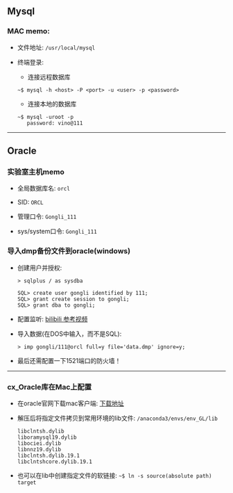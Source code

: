 ## Mysql

### MAC memo:

* 文件地址: `/usr/local/mysql`

* 终端登录:

	* 连接远程数据库

	```
	~$ mysql -h <host> -P <port> -u <user> -p <password> 
	```

	* 连接本地的数据库

	```
	~$ mysql -uroot -p
	   password: vino@111
	```

- - -

## Oracle

### 实验室主机memo

* 全局数据库名: `orcl`

* SID: `ORCL`

* 管理口令: `Gongli_111`

* sys/system口令: `Gongli_111`

### 导入dmp备份文件到oracle(windows)

* 创建用户并授权:

	`> sqlplus / as sysdba`

	```
	SQL> create user gongli identified by 111;
	SQL> grant create session to gongli;
	SQL> grant dba to gongli;
	```
	
* 配置监听: [bilibili 参考视频](https://www.bilibili.com/video/BV1Gh41147YH)

* 导入数据(在DOS中输入，而不是SQL): 
	
	`> imp gongli/111@orcl full=y file='data.dmp' ignore=y;`

* 最后还需配置一下1521端口的防火墙！

- - -

### cx_Oracle库在Mac上配置

* 在oracle官网下载mac客户端: [下载地址](https://www.oracle.com/database/technologies/instant-client/macos-intel-x86-downloads.html)

* 解压后将指定文件拷贝到常用环境的lib文件: `/anaconda3/envs/env_GL/lib`

	```
	libclntsh.dylib
    liboramysql19.dylib
    libociei.dylib
    libnnz19.dylib
    libclntsh.dylib.19.1
    libclntshcore.dylib.19.1
	```
* 也可以在lib中创建指定文件的软链接: `~$ ln -s source(absolute path) target`
